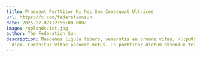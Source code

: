 ```yaml
---
title: Praesent Porttitor Mi Nec Sem Consequat Ultrices
url: https://x.com/federationsun
date: 2025-07-02T12:56:00.000Z
image: /uploads/1st.jpg
author: The Federation Sun
description: Maecenas ligula libero, venenatis eu ornare vitae, vulputate vitae
  diam. Curabitur vitae posuere metus. In porttitor dictum bibendum tellus.
---
```

